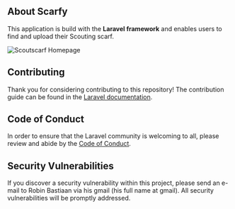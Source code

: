 [comment]: <> (<p align="center">)
[comment]: <> (<a href="https://travis-ci.org/laravel/framework"><img src="https://travis-ci.org/laravel/framework.svg" alt="Build Status"></a>)
[comment]: <> (<a href="https://packagist.org/packages/laravel/framework"><img src="https://img.shields.io/packagist/dt/laravel/framework" alt="Total Downloads"></a>)
[comment]: <> (<a href="https://packagist.org/packages/laravel/framework"><img src="https://img.shields.io/packagist/v/laravel/framework" alt="Latest Stable Version"></a>)
[comment]: <> (<a href="https://packagist.org/packages/laravel/framework"><img src="https://img.shields.io/packagist/l/laravel/framework" alt="License"></a>)
[comment]: <> (</p>)

## About Scarfy

This application is build with the <strong>Laravel framework</strong> and enables users to find and upload their
Scouting scarf.

![Scoutscarf Homepage](https://user-images.githubusercontent.com/38226878/182252843-8da18db5-941f-4d2f-a72f-b56d966b44b9.png)

## Contributing

Thank you for considering contributing to this repository! The contribution guide can be found in
the [Laravel documentation](https://laravel.com/docs/contributions).

## Code of Conduct

In order to ensure that the Laravel community is welcoming to all, please review and abide by
the [Code of Conduct](https://laravel.com/docs/contributions#code-of-conduct).

## Security Vulnerabilities

If you discover a security vulnerability within this project, please send an e-mail to Robin Bastiaan via his gmail (his
full name at gmail). All security vulnerabilities will be promptly addressed.

